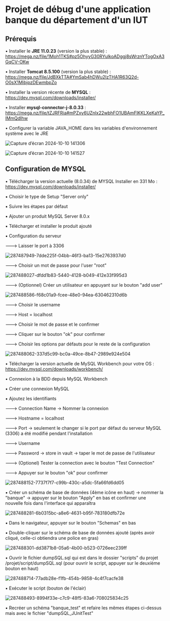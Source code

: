 # Projet de débug d'une application banque du département d'un IUT

## Prérequis

• Installer le **JRE 11.0.23** (version la plus stable) : https://mega.nz/file/1Moh1TKS#pz5OhyyG30RYulkoADggj8sWrznYTogOxA3GqCV-OKw

• Installer **Tomcat 8.5.100** (version la plus stable) : https://mega.nz/file/JdBXkTTA#YmSab4hDWu2IzTHA1R63Q2d-O0sX1MibjpzDEwmbpZo

• Installer la version récente de **MYSQL** : 
https://dev.mysql.com/downloads/installer/

• Installer **mysql-connector-j-8.0.33** : https://mega.nz/file/tZJRFRia#mPZxy6UZnlx22wbhFO1UBAmFlKKLXeKaYP_lMmQdIhw

• Configurer la variable JAVA_HOME dans les variables d'environnement système avec le JRE

![Capture d’écran 2024-10-10 141306](https://github.com/user-attachments/assets/c0674123-fcfc-40c5-a91d-d6ed1bc5448f)

![Capture d’écran 2024-10-10 141527](https://github.com/user-attachments/assets/c3e2578e-494a-4a78-8e1b-bd8ff27ee257)


## Configuration de MYSQL

• Télécharger la version actuelle (8.0.34) de MYSQL Installer en 331 Mo : https://dev.mysql.com/downloads/installer/

  ▪ Choisir le type de Setup "Server only"
 
  ▪ Suivre les étapes par défaut
 
  ▪ Ajouter un produit MySQL Server 8.0.x
 
  ▪ Télécharger et installer le produit ajouté
 
  ▪ Configuration du serveur
 
   ---> Laisser le port à 3306
  
   ![287487949-7dde225f-04bb-46f3-ba13-15e2763937d0](https://github.com/user-attachments/assets/5b21691e-9a50-483d-8192-de17ff8e27c9)
   

   ---> Choisir un mot de passe pour l'user "root"

  
   ![287488027-dfdd1b83-5440-4128-b049-412e33f995d3](https://github.com/user-attachments/assets/64df5731-226b-4090-81c8-e4113da3de77)

   ---> (Optionnel) Créer un utilisateur en appuyant sur le bouton "add user"
  
   ![287488586-f68c01a9-fcee-48e0-94ea-630462310d6b](https://github.com/user-attachments/assets/bf905570-2587-4353-9eea-0b02920b98c9)

   ---> Choisir le username
  
   ---> Host = localhost
  
   ---> Choisir le mot de passe et le confirmer
  
   ---> Cliquer sur le bouton "ok" pour confirmer
  
   ---> Choisir les options par défauts pour le reste de la configuration
   
   ![287488062-337d5c99-bc0a-49ce-8b47-2989e924e504](https://github.com/user-attachments/assets/7157b718-271d-4627-8bd2-f1d91b79a3ec)



• Télécharger la version actuelle de MySQL Workbench pour votre OS : https://dev.mysql.com/downloads/workbench/

• Connexion à la BDD depuis MySQL Workbench

  ▪ Créer une connexion MySQL
  
  ▪ Ajoutez les identifiants
  
   ---> Connection Name -> Nommer la connexion
  
   ---> Hostname = localhost
  
   ---> Port -> seulement le changer si le port par défaut du serveur MySQL (3306) a été modifié pendant l'installation
  
   ---> Username
  
   ---> Password -> store in vault -> taper le mot de passe de l'utilisateur
  
   ---> (Optionel) Tester la connection avec le bouton "Test Connection"
  
   ---> Appuyer sur le bouton "ok" pour confirmer
  
   ![287488152-7737f7f7-c99b-430c-a5dc-5fa66fd6dd05](https://github.com/user-attachments/assets/15a4e071-8201-4b09-80b8-78f5259b09f3)

    
  ▪ Créer un schéma de base de données (4ème icône en haut) -> nommer la "banque" -> appuyer sur le bouton "Apply" en bas et confirmer une nouvelle fois dans l'interface qui apparaîtra
  
  ![287488281-6b0315bc-a8e6-4631-b95f-783180dfb72e](https://github.com/user-attachments/assets/f38638e0-3226-4194-ae5b-28516bccc24c)

    
  ▪ Dans le navigateur, appuyer sur le bouton "Schemas" en bas
  
  ▪ Double-cliquer sur le schéma de base de données ajouté (après avoir cliqué, celle-ci obtiendra une police en gras)
  
  ![287488301-dd3871b8-05a6-4b00-b523-0726eec239ff](https://github.com/user-attachments/assets/ed7589d1-8ed2-4bc0-882e-5ba14e4973d2)
    
  ▪ Ouvrir le fichier dumpSQL.sql qui est dans le dossier "scripts" du projet /projet/script/dumpSQL.sql (pour ouvrir le script, appuyer sur le deuxième bouton en haut)
  
  ![287488714-77adb28e-f1fb-454b-9858-4c4f7cacfe38](https://github.com/user-attachments/assets/7d66f70a-097f-40fc-a884-19bc67625f36)

  ▪ Exécuter le script (bouton de l'éclair)
  
  ![287488493-8994f33e-c7c9-48f5-83a6-708025834c25](https://github.com/user-attachments/assets/278814af-06a8-4cdc-9c16-405f4004fadd)
    
  ▪ Recréer un schéma "banque_test" et refaire les mêmes étapes ci-dessus mais avec le fichier "dumpSQL_JUnitTest"

